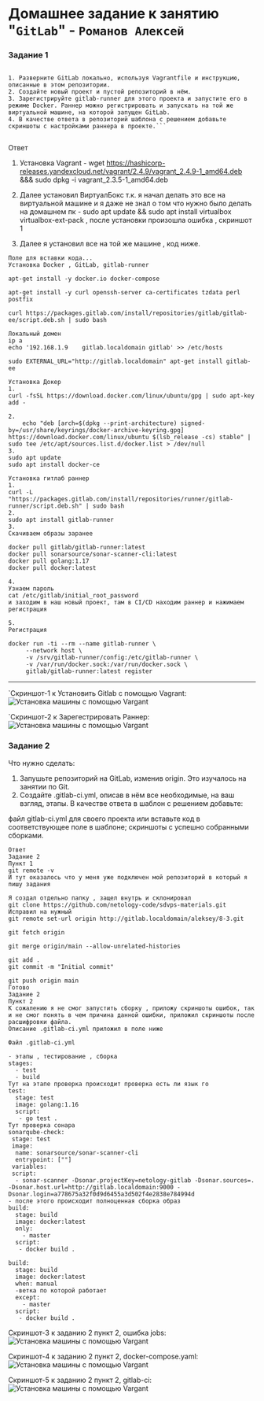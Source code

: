 # Домашнее задание к занятию "`GitLab`" - `Романов Алексей`



### Задание 1

```Что нужно сделать:

1. Разверните GitLab локально, используя Vagrantfile и инструкцию, описанные в этом репозитории.
2. Создайте новый проект и пустой репозиторий в нём.
3. Зарегистрируйте gitlab-runner для этого проекта и запустите его в режиме Docker. Раннер можно регистрировать и запускать на той же виртуальной машине, на которой запущен GitLab.
4. В качестве ответа в репозиторий шаблона с решением добавьте скриншоты с настройками раннера в проекте.```


```
Ответ
1. Установка  Vagrant - wget https://hashicorp-releases.yandexcloud.net/vagrant/2.4.9/vagrant_2.4.9-1_amd64.deb &&&
sudo dpkg -i vagrant_2.3.5-1_amd64.deb

2. Далее установил ВиртуалБокс т.к. я начал делать это все на виртуальной машине  и я даже не знал о том что нужно было делать на домашнем пк - sudo apt update && sudo apt install virtualbox virtualbox-ext-pack , после установки произошла ошибка , скриншот 1

3. Далее я установил все на той же машине , код ниже.

```
Поле для вставки кода...
Установка Docker , GitLab, gitlab-runner

apt-get install -y docker.io docker-compose

apt-get install -y curl openssh-server ca-certificates tzdata perl postfix

curl https://packages.gitlab.com/install/repositories/gitlab/gitlab-ee/script.deb.sh | sudo bash

Локальный домен
ip a
echo '192.168.1.9    gitlab.localdomain gitlab' >> /etc/hosts

sudo EXTERNAL_URL="http://gitlab.localdomain" apt-get install gitlab-ee

Установка Докер
1.
curl -fsSL https://download.docker.com/linux/ubuntu/gpg | sudo apt-key add -

2.
    echo "deb [arch=$(dpkg --print-architecture) signed-by=/usr/share/keyrings/docker-archive-keyring.gpg] https://download.docker.com/linux/ubuntu $(lsb_release -cs) stable" | sudo tee /etc/apt/sources.list.d/docker.list > /dev/null
3.
sudo apt update
sudo apt install docker-ce

Установка гитлаб раннер
1.
curl -L "https://packages.gitlab.com/install/repositories/runner/gitlab-runner/script.deb.sh" | sudo bash
2.
sudo apt install gitlab-runner
3.
Скачиваем образы заранее

docker pull gitlab/gitlab-runner:latest
docker pull sonarsource/sonar-scanner-cli:latest
docker pull golang:1.17
docker pull docker:latest

4.
Узнаем пароль
cat /etc/gitlab/initial_root_password
и заходим в наш новый проект, там в CI/CD находим раннер и нажимаем регистрация

5.
Регистрация

docker run -ti --rm --name gitlab-runner \
     --network host \
     -v /srv/gitlab-runner/config:/etc/gitlab-runner \
     -v /var/run/docker.sock:/var/run/docker.sock \
     gitlab/gitlab-runner:latest register
```
---

`Скриншот-1 к Установить Gitlab с помощью Vagrant:
![Установка машины с помощью Vargant](https://github.com/roomantix/home-8-03-hw/blob/main/img/1.png)

`Скриншот-2 к Зарегестрировать Раннер:
![Установка машины с помощью Vargant](https://github.com/roomantix/home-8-03-hw/blob/main/img/2.png)




### Задание 2

Что нужно сделать:
1. Запушьте репозиторий на GitLab, изменив origin. Это изучалось на занятии по Git.
2. Создайте .gitlab-ci.yml, описав в нём все необходимые, на ваш взгляд, этапы.
В качестве ответа в шаблон с решением добавьте:

файл gitlab-ci.yml для своего проекта или вставьте код в соответствующее поле в шаблоне;
скриншоты с успешно собранными сборками.


```
Ответ
Задание 2 
Пункт 1
git remote -v
И тут оказалось что у меня уже подключен мой репозиторий в который я пишу задания

Я создал отдельно папку , защел внутрь и склонировал 
git clone https://github.com/netology-code/sdvps-materials.git
Исправил на нужный
git remote set-url origin http://gitlab.localdomain/aleksey/8-3.git

git fetch origin

git merge origin/main --allow-unrelated-histories

git add .
git commit -m "Initial commit"

git push origin main
Готово
Задание 2
Пункт 2
К сожалению я не смог запустить сборку , приложу скриншоты ошибок, так и не смог понять в чем причина данной ошибки, приложил скриншоты после расшифровки файла.
Описание .gitlab-ci.yml приложил в поле ниже
```


```
Файл .gitlab-ci.yml

- этапы , тестирование , сборка
stages:
  - test
  - build
Тут на этапе проверка происходит проверка есть ли язык го
test:
  stage: test
  image: golang:1.16
  script: 
   - go test .
Тут проверка сонара
sonarqube-check:
 stage: test
 image:
  name: sonarsource/sonar-scanner-cli
  entrypoint: [""]
 variables:
 script:
  - sonar-scanner -Dsonar.projectKey=netology-gitlab -Dsonar.sources=. -Dsonar.host.url=http://gitlab.localdomain:9000 -Dsonar.login=a778675a32f0d9d6455a3d502f4e2838e784994d
- после этого происходит полноценная сборка образ
build:
  stage: build
  image: docker:latest
  only:
    - master
  script:
   - docker build .

build:
  stage: build
  image: docker:latest
  when: manual
  -ветка по которой работает 
  except:
    - master
  script:
   - docker build .
```


Скриншот-3 к заданию 2 пункт 2, ошибка jobs:
![Установка машины с помощью Vargant](https://github.com/roomantix/home-8-03-hw/blob/main/img/3.png)

Скриншот-4 к заданию 2 пункт 2, docker-compose.yaml:
![Установка машины с помощью Vargant](https://github.com/roomantix/home-8-03-hw/blob/main/img/4.png)

Скриншот-5 к заданию 2 пункт 2, gitlab-ci:
![Установка машины с помощью Vargant](https://github.com/roomantix/home-8-03-hw/blob/main/img/5.png)